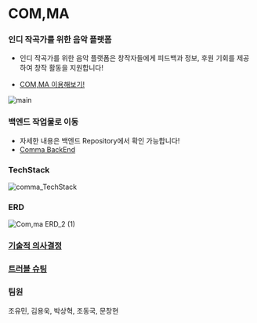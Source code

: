 # COM,MA

### 인디 작곡가를 위한 음악 플랫폼
- 인디 작곡가를 위한 음악 플랫폼은 창작자들에게 피드백과 정보, 후원 기회를 제공하여 창작 활동을 지원합니다!

- [COM,MA 이용해보기!](https://compose-market.vercel.app/)

![main](https://github.com/Techit-BitHarmony/Comma_Frontend/assets/51808344/0b9d3a70-15cc-452c-810b-bb11aad7b4ff)

### 백엔드 작업물로 이동
- 자세한 내용은 백엔드 Repository에서 확인 가능합니다!
- [Comma BackEnd](https://github.com/Techit-BitHarmony/Comma)

### TechStack
![comma_TechStack](https://github.com/Techit-BitHarmony/Comma_Frontend/assets/84844598/d15e27a6-d3d2-47bd-93e5-b935086490eb)

### ERD
![Com,ma ERD_2 (1)](https://github.com/Techit-BitHarmony/Comma_Frontend/assets/84844598/d5a04df4-5d03-4443-bae1-c363b7273685)



### [기술적 의사결정](https://www.notion.so/7b5df4d052444e0f9df19ae4b1c4f660?pvs=4)


### [트러블 슈팅](https://www.notion.so/a758174d8ca243438c1cda75758f479d?v=304dce628cfd4d51b9a83754984bf4ad&pvs=4)

### 팀원
조유민, 김용욱, 박상혁, 조동국, 문창현
